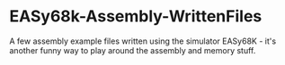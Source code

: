 # EASy68k-Assembly-WrittenFiles
A few assembly example files written using the simulator EASy68K - it's another funny way to play around the assembly and memory stuff.
